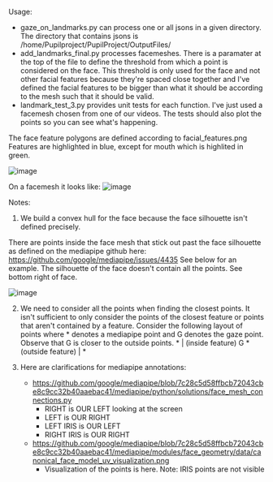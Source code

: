 
Usage:
 - gaze_on_landmarks.py can process one or all jsons in a given directory. The directory that contains jsons is /home/Pupilproject/PupilProject/OutputFiles/
 - add_landmarks_final.py processes facemeshes. There is a paramater at the top of the file to define the threshold from which a point is considered on the face. This threshold is only used for the face and not other facial features because they're spaced close together and I've defined the facial features to be bigger than what it should be according to the mesh such that it should be valid.
 - landmark_test_3.py provides unit tests for each function. I've just used a facemesh chosen from one of our videos. The tests should also plot the points so you can see what's happening.


The face feature polygons are defined according to facial_features.png
Features are highlighted in blue, except for mouth which is highlited in green. 

![image](https://github.com/ccma1/adding_landmarks/assets/79416075/9e2c6973-08e3-4694-9b5d-408665e77954)

On a facemesh it looks like:
![image](https://github.com/ccma1/adding_landmarks/assets/79416075/f827d6dc-52d8-4061-99eb-b606252a84f8)

Notes:
1. We build a convex hull for the face because the face silhouette isn't defined precisely. 

There are points inside the face mesh that stick out past the face silhouette as defined on the mediapipe github here: 
https://github.com/google/mediapipe/issues/4435
See below for an example. The silhouette of the face doesn't contain all the points. See bottom right of face.

![image](https://github.com/ccma1/adding_landmarks/assets/79416075/a47093cf-a451-4434-8354-874743394e21)

2. We need to consider all the points when finding the closest points.
It isn't sufficient to only consider the points of the closest feature or points that aren't contained by a feature.
Consider the following layout of points where * denotes a mediapipe point and G denotes the gaze point. Observe that G is closer to the outside points.
                 *
                 |
(inside feature) G * (outside feature)
                 |
                 *

3. Here are clarifications for mediapipe annotations:
    - https://github.com/google/mediapipe/blob/7c28c5d58ffbcb72043cbe8c9cc32b40aaebac41/mediapipe/python/solutions/face_mesh_connections.py
        - RIGHT is OUR LEFT looking at the screen
        - LEFT is OUR RIGHT
        - LEFT IRIS is OUR LEFT
        - RIGHT IRIS is OUR RIGHT
    - https://github.com/google/mediapipe/blob/7c28c5d58ffbcb72043cbe8c9cc32b40aaebac41/mediapipe/modules/face_geometry/data/canonical_face_model_uv_visualization.png 
        - Visualization of the points is here. Note: IRIS points are not visible

